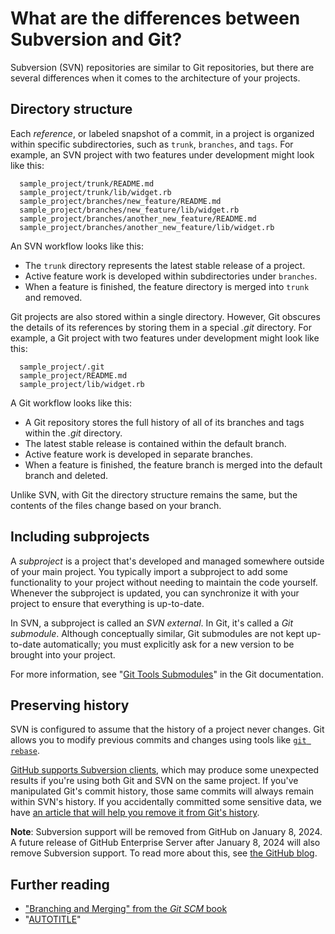 # What are the differences between Subversion and Git?

Subversion (SVN) repositories are similar to Git repositories, but there are several differences when it comes to the architecture of your projects.

## Directory structure

Each _reference_, or labeled snapshot of a commit, in a project is organized within specific subdirectories, such as `trunk`, `branches`, and `tags`. For example, an SVN project with two features under development might look like this:

      sample_project/trunk/README.md
      sample_project/trunk/lib/widget.rb
      sample_project/branches/new_feature/README.md
      sample_project/branches/new_feature/lib/widget.rb
      sample_project/branches/another_new_feature/README.md
      sample_project/branches/another_new_feature/lib/widget.rb

An SVN workflow looks like this:

- The `trunk` directory represents the latest stable release of a project.
- Active feature work is developed within subdirectories under `branches`.
- When a feature is finished, the feature directory is merged into `trunk` and removed.

Git projects are also stored within a single directory. However, Git obscures the details of its references by storing them in a special _.git_ directory. For example, a Git project with two features under development might look like this:

      sample_project/.git
      sample_project/README.md
      sample_project/lib/widget.rb

A Git workflow looks like this:

- A Git repository stores the full history of all of its branches and tags within the _.git_ directory.
- The latest stable release is contained within the default branch.
- Active feature work is developed in separate branches.
- When a feature is finished, the feature branch is merged into the default branch and deleted.

Unlike SVN, with Git the directory structure remains the same, but the contents of the files change based on your branch.

## Including subprojects

A _subproject_ is a project that's developed and managed somewhere outside of your main project. You typically import a subproject to add some functionality to your project without needing to maintain the code yourself. Whenever the subproject is updated, you can synchronize it with your project to ensure that everything is up-to-date.

In SVN, a subproject is called an _SVN external_. In Git, it's called a _Git submodule_. Although conceptually similar, Git submodules are not kept up-to-date automatically; you must explicitly ask for a new version to be brought into your project.

For more information, see "[Git Tools Submodules](https://git-scm.com/book/en/Git-Tools-Submodules)" in the Git documentation.

## Preserving history

SVN is configured to assume that the history of a project never changes. Git allows you to modify previous commits and changes using tools like [`git rebase`](/get-started/using-git/about-git-rebase).

<div class="ghd-spotlight ghd-spotlight-tip border rounded-1 my-3 p-3 f5 color-border-accent-emphasis color-bg-accent">

[GitHub supports Subversion clients](/get-started/working-with-subversion-on-github/support-for-subversion-clients), which may produce some unexpected results if you're using both Git and SVN on the same project. If you've manipulated Git's commit history, those same commits will always remain within SVN's history. If you accidentally committed some sensitive data, we have [an article that will help you remove it from Git's history](/authentication/keeping-your-account-and-data-secure/removing-sensitive-data-from-a-repository).

</div>

<div class="ghd-spotlight ghd-spotlight-note border rounded-1 my-3 p-3 f5 color-border-accent-emphasis color-bg-accent">

**Note**: Subversion support will be removed from GitHub
on January 8, 2024. A future release of GitHub Enterprise Server after January 8, 2024
will also remove Subversion support. To read more about this, see [the GitHub blog][svn-sunset-blog].

[svn-sunset-blog]: https://github.blog/2023-01-20-sunsetting-subversion-support/

</div>

## Further reading

- ["Branching and Merging" from the _Git SCM_ book](https://git-scm.com/book/en/Git-Branching-Basic-Branching-and-Merging)
- "[AUTOTITLE](/migrations/importing-source-code/using-the-command-line-to-import-source-code/importing-a-subversion-repository)"
